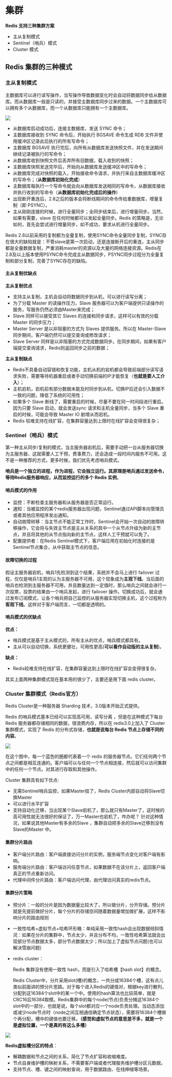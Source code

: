 # 集群

**Redis 支持三种集群方案**

* 主从复制模式
* Sentinel（哨兵）模式
* Cluster 模式

## Redis 集群的三种模式

### 主从复制模式

主数据库可以进行读写操作，当写操作导致数据变化时会自动将数据同步给从数据库。而从数据库一般是只读的，并接受主数据库同步过来的数据。一个主数据库可以拥有多个从数据库，而一个从数据库只能拥有一个主数据库。

![](../../.gitbook/assets/cluster-1.png)

* 从数据库启动成功后，连接主数据库，发送 SYNC 命令；
* 主数据库接收到 SYNC 命令后，开始执行 BGSAVE 命令生成 RDB 文件并使用缓冲区记录此后执行的所有写命令；
* 主数据库 BGSAVE 执行完后，向所有从数据库发送快照文件，并在发送期间继续记录被执行的写命令；
* 从数据库收到快照文件后丢弃所有旧数据，载入收到的快照；
* 主数据库快照发送完毕后，开始向从数据库发送缓冲区中的写命令；
* 从数据库完成对快照的载入，开始接收命令请求，并执行来自主数据库缓冲区的写命令；（**从数据库初始化完成**）
* 主数据库每执行一个写命令就会向从数据库发送相同的写命令，从数据库接收并执行收到的写命令（**从数据库初始化完成后的操作**）
* 出现断开重连后，2.8之后的版本会将断线期间的命令传给重数据库，增量复制（即 PSYNC）。
* 主从刚刚连接的时候，进行全量同步；全同步结束后，进行增量同步。当然，如果有需要，slave 在任何时候都可以发起全量同步。Redis 的策略是，无论如何，首先会尝试进行增量同步，如不成功，要求从机进行全量同步。

Redis 2.8以前采用的复制都为全量复制，使用SYNC命令全量同步复制，SYNC存在很大的缺陷就是：不管slave是第一次启动，还是连接断开后的重连，主从同步都是全量数据复制，严重消耗master的资源以及大量的网络连接资源。Redis在2.8及以上版本使用PSYNC命令完成主从数据同步，PSYNC同步过程分为全量复制和部分复制，完善了SYNC存在的缺陷。

#### 主从复制优缺点

**主从复制优点**

* 支持主从复制，主机会自动将数据同步到从机，可以进行读写分离；
* 为了分载 Master 的读操作压力，Slave 服务器可以为客户端提供只读操作的服务，写服务仍然必须由Master来完成；
* Slave 同样可以接受其它 Slaves 的连接和同步请求，这样可以有效的分载 Master 的同步压力；
* Master Server 是以非阻塞的方式为 Slaves 提供服务。所以在 Master-Slave 同步期间，客户端仍然可以提交查询或修改请求；
* Slave Server 同样是以非阻塞的方式完成数据同步。在同步期间，如果有客户端提交查询请求，Redis则返回同步之前的数据；

**主从复制缺点**

* Redis不具备自动容错和恢复功能，主机从机的宕机都会导致前端部分读写请求失败，需要等待机器重启或者手动切换前端的IP才能恢复（**也就是要人工介入**）；
* 主机宕机，宕机前有部分数据未能及时同步到从机，切换IP后还会引入数据不一致的问题，降低了系统的可用性；
* 如果多个 Slave 断线了，需要重启的时候，尽量不要在同一时间段进行重启。因为只要 Slave 启动，就会发送sync 请求和主机全量同步，当多个 Slave 重启的时候，可能会导致 Master IO 剧增从而宕机。
* Redis 较难支持在线扩容，在集群容量达到上限时在线扩容会变得很复杂；

### Sentinel（哨兵）模式

第一种主从同步/复制的模式，当主服务器宕机后，需要手动把一台从服务器切换为主服务器，这就需要人工干预，费事费力，还会造成一段时间内服务不可用。这不是一种推荐的方式，更多时候，我们优先考虑哨兵模式。

**哨兵是一个独立的进程，作为进程，它会独立运行。其原理是哨兵通过发送命令，等待Redis服务器响应，从而监控运行的多个 Redis 实例**。

#### **哨兵模式的作用**

* 监控：不断检查主服务器和从服务器是否正常运行。
* 通知：当被监控的某个redis服务器出现问题，Sentinel通过API脚本向管理员或者其他应用程序发出通知。
* 自动故障转移：当主节点不能正常工作时，Sentinel会开始一次自动的故障转移操作，它会将与失效主节点是主从关系的其中一个从节点升级为新的主节点，并且将其他的从节点指向新的主节点，这样人工干预就可以免了。
* 配置提供者：在Redis Sentinel模式下，客户端应用在初始化时连接的是Sentinel节点集合，从中获取主节点的信息。

#### **故障切换的过程**

假设主服务器宕机，哨兵1先检测到这个结果，系统并不会马上进行 failover 过程，仅仅是哨兵1主观的认为主服务器不可用，这个现象成为**主观下线**。当后面的哨兵也检测到主服务器不可用，并且数量达到一定值时，那么哨兵之间就会进行一次投票，投票的结果由一个哨兵发起，进行 failover 操作。切换成功后，就会通过发布订阅模式，让各个哨兵把自己监控的从服务器实现切换主机，这个过程称为**客观下线**。这样对于客户端而言，一切都是透明的。

#### 哨兵模式的优缺点

**优点：**

* 哨兵模式是基于主从模式的，所有主从的优点，哨兵模式都具有。
* 主从可以自动切换，系统更健壮，可用性更高(**可以看作自动版的主从复制**)。

**缺点：**

* Redis较难支持在线扩容，在集群容量达到上限时在线扩容会变得很复杂。

其实上面两种集群模式现在基本用的很少了，主要还是用下面 redis cluster。

### Cluster 集群模式（Redis官方）

Redis Cluster是一种服务器 Sharding 技术，3.0版本开始正式提供。

Redis 的哨兵模式基本已经可以实现高可用，读写分离 ，但是在这种模式下每台 Redis 服务器都存储相同的数据，很浪费内存，所以在 redis3.0上加入了 Cluster 集群模式，实现了 Redis 的分布式存储，**也就是说每台 Redis 节点上存储不同的内容**。

![](../../.gitbook/assets/cluster-3.png)

在这个图中，每一个蓝色的圈都代表着一个 redis 的服务器节点。它们任何两个节点之间都是相互连通的。客户端可以与任何一个节点相连接，然后就可以访问集群中的任何一个节点。对其进行存取和其他操作。

Cluster 集群具有如下优点:

* 无需Sentinel哨兵监控，如果Master挂了，Redis Cluster内部自动将Slave切换Master
* 可以进行水平扩容
* 支持自动化迁移，当出现某个Slave宕机了，那么就只有Master了，这时候的高可用性就无法很好的保证了，万一Master也宕机了，咋办呢？ 针对这种情况，如果说其他Master有多余的Slave ，集群自动把多余的Slave迁移到没有Slave的Master 中。

#### 集群分片路由

* 客户端分片路由：客户端直接访问分片的实例，服务端节点变化对客户端有影响。
* 服务端分片路由：客户端访问任意节点，如果数据不在该分片上，返回客户端真正的节点重新访问。
* 代理中间件分片路由：客户端访问代理，由代理访问真实的redis节点。

#### **集群分片策略**

* 预分片：一般的分片是因为数据量比较大了，所以做分片，分开存储。预分片就是先提前做好分片，每个分片的存储空间随着数据量增加做扩展，这样不影响分片的路由规则
* 一致性哈希+虚拟节点+哈希环形桶：单纯采用一致性hash会出现数据倾斜情况：如果在分片的集群中，节点太少，并且分布不均，一致性哈希算法就会出现部分节点数据太多，部分节点数据太少；所以加上了虚拟节点问题(也可以解决雪崩问题)
*   redis cluster：

    Redis 集群没有使用一致性 hash，而是引入了哈希槽【hash slot】的概念。

    Redis Cluster中，分片采用slot(槽)的概念，一共分成16384个槽，这有点儿类似前面讲的预分片思路。对于每个进入Redis的键值对，根据key进行散列，分配到这16384个slot中的某一个中。使用的hash算法也比较简单，就是CRC16后16384取模。Redis集群中的每个node(节点)负责分摊这16384个slot中的一部分，也就是说，每个slot都对应一个node负责处理。当动态添加或减少node节点时（node之间互相通信确定节点状态），需要将16384个槽做个再分配，槽中的键值也要迁移。**（感觉和虚拟节点的意思差不多，就是一个是虚拟位置，一个是真的有这么多槽）**

![](../../.gitbook/assets/cluster-4.png)

**Redis虚拟槽分区的特点**：

* 解耦数据和节点之间的关系，简化了节点扩容和收缩难度。
* 节点自身维护槽的映射关系，不需要客户端或者代理服务维护槽分区元数据。
* 支持节点、槽、键之间的映射查询，用于数据路由、在线伸缩等场景。
